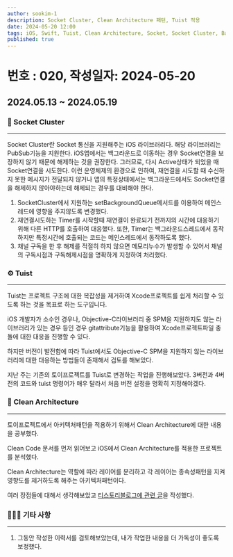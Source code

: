 ```yaml
---
author: sookim-1
description: Socket Cluster, Clean Architecture 패턴, Tuist 적용
date: 2024-05-20 12:00
tags: iOS, Swift, Tuist, Clean Architecture, Socket, Socket Cluster, Background Queue, mise, Blog
published: true
---
```

# 번호 : 020, 작성일자: 2024-05-20

## 2024.05.13 ~ 2024.05.19
### 🚨 Socket Cluster

---

Socket Cluster란 Socket 통신을 지원해주는 iOS 라이브러리다.
해당 라이브러리는 PubSub기능을 지원한다.
iOS앱에서는 백그라운드로 이동하는 경우 Socket연결을 보장하지 않기 때문에 해제하는 것을 권장한다. 그러므로, 다시 Active상태가 되었을 때 Socket연결을 시도한다.
이런 운영체제의 환경으로 인하여, 재연결을 시도할 때 수신하지 못한 메시지가 전달되지 않거나 앱의 특정상태에서는 백그라운드에서도 Socket연결을 해제하지 않아야하는데 해제되는 경우를 대비해야 한다.

1. SocketCluster에서 지원하는 setBackgroundQueue메서드를 이용하여 메인스레드에 영향을 주지않도록 변경했다. 
2. 재연결시도하는 Timer를 시작할때 재연결이 완료되기 전까지의 시간에 대응하기 위해 다른 HTTP를 호출하여 대응했다. 또한, Timer는 백그라운드스레드에서 동작하지만 특정시간에 호출되는 코드는 메인스레드에서 동작하도록 했다.
3. 채널 구독을 한 후 해제를 적절히 하지 않으면 메모리누수가 발생할 수 있어서 채널의 구독시점과 구독해제시점을 명확하게 지정하여 처리했다.

### ⚙️ Tuist

---

Tuist는 프로젝트 구조에 대한 복잡성을 제거하여 Xcode프로젝트를 쉽게 처리할 수 있도록 하는 것을 목표로 하는 도구입니다.

iOS 개발자가 소수인 경우나, Objective-C라이브러리 중 SPM을 지원하지도 않는 라이브러리가 있는 경우 등인 경우 gitattribute기능을 활용하여 Xcode프로젝트파일 충돌에 대한 대응을 진행할 수 있다.

하지만 버전이 발전함에 따라 Tuist에서도 Objective-C SPM을 지원하지 않는 라이브러리에 대한 대응하는 방법들이 존재해서 검토를 해보았다.

지난 주는 기존의 토이프로젝트를 Tuist로 변경하는 작업을 진행해보았다. 3버전과 4버전의 코드와 tuist 명령어가 매우 달라서 처음 버전 설정을 명확히 지정해야겠다.

### 🧹 Clean Architecture

---

토이프로젝트에서 아키텍처패턴을 적용하기 위해서 Clean Architecture에 대한 내용을 공부했다.

Clean Code 문서를 먼저 읽어보고 iOS에서 Clean Architecture를 적용한 프로젝트를 분석했다.

Clean Architecture는 역할에 따라 레이어를 분리하고 각 레이어는 종속성패턴을 지켜 영향도를 제거하도록 해주는 아키텍처패턴이다.

여러 장점들에 대해서 생각해보았고 [티스토리블로그에 관련 글](https://sookim-1.tistory.com/entry/Clean-Architecture-for-iOS)을 작성했다.

### 🙋🏻‍♂️ 기타 사항

---

1. 그동안 작성한 이력서를 검토해보았는데, 내가 작업한 내용을 더 가독성이 좋도록 보정했다.

